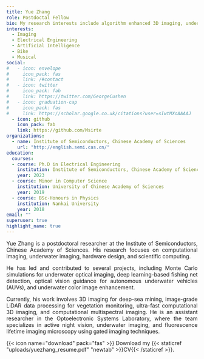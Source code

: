 ```yaml
---
title: Yue Zhang
role: Postdoctal Fellow
bio: My research interests include algorithm enhanced 3D imaging, underwater imaging and computer vision
interests:
  - Imaging
  - Electrical Engineering
  - Artificial Intelligence
  - Bike
  - Musical
social:
#   - icon: envelope
#     icon_pack: fas
#     link: /#contact
#   - icon: twitter
#     icon_pack: fab
#     link: https://twitter.com/GeorgeCushen
#   - icon: graduation-cap
#     icon_pack: fas
#     link: https://scholar.google.co.uk/citations?user=sIwtMXoAAAAJ
  - icon: github
    icon_pack: fab
    link: https://github.com/Msirte
organizations:
  - name: Institute of Semiconductors, Chinese Academy of Sciences
    url: "http://english.semi.cas.cn/"
education:
  courses:
  - course: Ph.D in Electrical Engineering
    institution: Institute of Semiconductors, Chinese Academy of Sciences & University of Chinese Academy of Sciences
    year: 2023
  - course: Minor in Computer Science
    institution: University of Chinese Academy of Sciences
    year: 2019
  - course: BSc-Honours in Physics
    institution: Nankai University
    year: 2018
email: ""
superuser: true
highlight_name: true
---
```

<p style=text-align:justify;">
Yue Zhang is a postdoctoral researcher at the Institute of Semiconductors, Chinese Academy of Sciences. His research focuses on computational imaging, underwater imaging, hardware design, and scientific computing.
</p>
<p style=text-align:justify;">
He has led and contributed to several projects, including Monte Carlo simulations for underwater optical imaging, deep learning-based fishing net detection, optical vision guidance for autonomous underwater vehicles (AUVs), and underwater color image enhancement.
</p>
<p style=text-align:justify;">
Currently, his work involves 3D imaging for deep-sea mining, image-grade LiDAR data processing for vegetation monitoring, ultra-fast computational 3D imaging, and computational multispectral imaging. He is an assistant researcher in the Optoelectronic Systems Laboratory, where the team specializes in active night vision, underwater imaging, and fluorescence lifetime imaging microscopy using gated imaging techniques.
</p>

{{< icon name="download" pack="fas" >}} Download my {{< staticref "uploads/yuezhang_resume.pdf" "newtab" >}}CV{{< /staticref >}}.